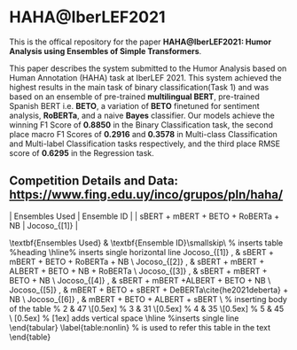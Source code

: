 # HAHA@IberLEF2021

This is the offical repository for the paper **HAHA@IberLEF2021: Humor Analysis using Ensembles of Simple Transformers**.

This paper describes the system submitted to the Humor Analysis based on Human Annotation (HAHA) task at IberLEF 2021. This system achieved the highest results in the main task of binary classification(Task 1) and was based on an ensemble of pre-trained **multilingual BERT**, pre-trained Spanish BERT i.e. **BETO**, a variation of **BETO** finetuned for sentiment analysis, **RoBERTa**, and a naive **Bayes** classifier. Our models achieve the winning F1 Score of **0.8850** in the Binary Classification task, the second place macro F1 Scores of **0.2916** and **0.3578** in Multi-class Classification and Multi-label Classification tasks respectively, and the third place RMSE score of **0.6295** in the Regression task. 

## Competition Details and Data: https://www.fing.edu.uy/inco/grupos/pln/haha/

| Ensembles Used | Ensemble ID |
| sBERT + mBERT + BETO + RoBERTa + NB | Jocoso_{[1]} |

\textbf{Ensembles Used} & \textbf{Ensemble ID}\smallskip\\ % inserts table
%heading
\hline% inserts single horizontal line
Jocoso_{[1]} \, & sBERT + mBERT + BETO + RoBERTa + NB  \\
Jocoso_{[2]} \, & sBERT + mBERT + ALBERT + BETO + NB + RoBERTa \\
Jocoso_{[3]} \, & sBERT + mBERT + BETO + NB \\
Jocoso_{[4]} \, & sBERT + mBERT +ALBERT + BETO + NB \\
Jocoso_{[5]} \, & mBERT + BETO + sBERT + DeBERTa\cite{he2021deberta} + NB \\
Jocoso_{[6]} \, & mBERT + BETO + ALBERT + sBERT  \\ % inserting body of the table
% 2 & 47  \\[0.5ex]
% 3 & 31 \\[0.5ex]
% 4 & 35  \\[0.5ex]
% 5 & 45 \\ [0.5ex] % [1ex] adds vertical space
\hline %inserts single line
\end{tabular}
\label{table:nonlin} % is used to refer this table in the text
\end{table}
